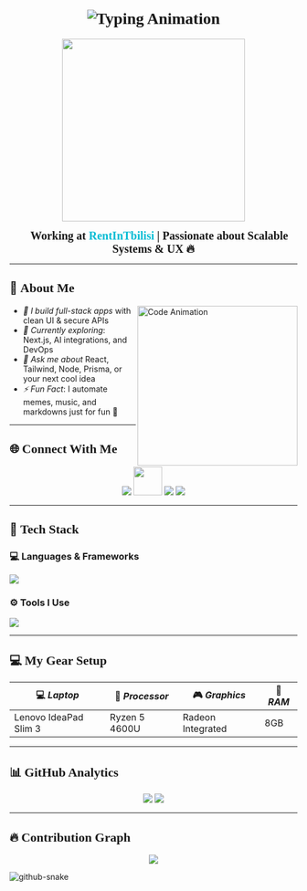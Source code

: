 <h1 align="center" style="font-family:serif; font-weight:900;">
  <img src="https://readme-typing-svg.demolab.com?font=Fira+Code&weight=800&pause=1000&center=true&vCenter=true&width=435&lines=Hi+I'm+Abisheik!;Full-Stack+Developer;Creative+Tech+Educator;Building+Cool+Things+🚀" alt="Typing Animation" />
</h1>

<p align="center">
  <img src="https://sdmntprnorthcentralus.oaiusercontent.com/files/00000000-b6b4-622f-872a-5751bc00ab93/raw?se=2025-04-14T13%3A11%3A51Z&sp=r&sv=2024-08-04&sr=b&scid=340f5a2f-1602-5b7d-9059-0d94c97d9631&skoid=de76bc29-7017-43d4-8d90-7a49512bae0f&sktid=a48cca56-e6da-484e-a814-9c849652bcb3&skt=2025-04-14T04%3A31%3A44Z&ske=2025-04-15T04%3A31%3A44Z&sks=b&skv=2024-08-04&sig=ezuu0/sMX16nCzIb1CbrBSBzRmS19lRz02rQZRvhljE%3D" width="320" />
</p>

<p align="center">
  <strong style="font-size: 20px; font-family: serif;">🚀 Working at <span style="color:#00bcd4;">RentInTbilisi</span> | Passionate about Scalable Systems & UX 🔥</strong>
</p>

---

## 🧠 <span style="font-family:serif; font-size: 22px;"><strong>About Me</strong></span>

<img align="right" src="https://mir-s3-cdn-cf.behance.net/project_modules/source/06f21a161921919.63cd7887d0a70.gif" width="280" alt="Code Animation" />

- *🔭 I build full-stack apps* with clean UI & secure APIs  
- *🌱 Currently exploring*: Next.js, AI integrations, and DevOps  
- *💬 Ask me about* React, Tailwind, Node, Prisma, or your next cool idea  
- *⚡ Fun Fact*: I automate memes, music, and markdowns just for fun 🧠  

---

## 🌐 <span style="font-family:serif; font-size: 22px;"><strong>Connect With Me</strong></span>

<p align="center">
  <a href="https://instagram.com/codebyabi" target="_blank"><img src="https://skillicons.dev/icons?i=instagram" /></a>
  <a href="https://youtube.com/@codebyabi" target="_blank"><img src="https://cdn-icons-png.flaticon.com/128/5968/5968852.png" width="50" height="50"/></a>
  <a href="https://www.linkedin.com/in/abisheik-r-ba932b274/" target="_blank"><img src="https://skillicons.dev/icons?i=linkedin" /></a>
  <a href="mailto:abisheikabisheik102@gmail.com"><img src="https://skillicons.dev/icons?i=gmail" /></a>
</p>

---

## 🧰 <span style="font-family:serif; font-size: 22px;"><strong>Tech Stack</strong></span>

### 💻 <strong>Languages & Frameworks</strong>
<p>
  <img src="https://skillicons.dev/icons?i=html,css,js,ts,react,nextjs,nodejs,express,mongodb,python,tailwind,bootstrap" />
</p>

### ⚙ <strong>Tools I Use</strong>
<p>
  <img src="https://skillicons.dev/icons?i=git,github,vscode,vercel,postman,prisma,figma,npm" />
</p>

---

## 💻 <span style="font-family:serif; font-size: 22px;"><strong>My Gear Setup</strong></span>

| 💻 *Laptop*           | 🧠 *Processor*  | 🎮 *Graphics*      | 🔋 *RAM* |
|------------------------|------------------|----------------------|------------|
| Lenovo IdeaPad Slim 3  | Ryzen 5 4600U    | Radeon Integrated    | 8GB        |

---

## 📊 <span style="font-family:serif; font-size: 22px;"><strong>GitHub Analytics</strong></span>

<p align="center">
  <img src="https://github-readme-stats.vercel.app/api?username=Abi-de-jo&show_icons=true&theme=tokyonight&hide_border=true" />
  <img src="https://github-readme-stats.vercel.app/api/top-langs/?username=Abi-de-jo&layout=compact&theme=tokyonight&hide_border=true" />
</p>

---

## 🔥 <span style="font-family:serif; font-size: 22px;"><strong>Contribution Graph</strong></span>

<p align="center">
  <img src="https://github-readme-activity-graph.vercel.app/graph?username=Abi-de-jo&theme=react-dark&bg_color=1d1d1d&color=00bcd4&line=00f5a0&point=f5a623&area=true&hide_border=true" />
</p>

<picture>
  <source media="(prefers-color-scheme: dark)" srcset="https://raw.githubusercontent.com/tobiasmeyhoefer/tobiasmeyhoefer/output/github-snake-dark.svg" />
  <source media="(prefers-color-scheme: light)" srcset="https://raw.githubusercontent.com/tobiasmeyhoefer/tobiasmeyhoefer/output/github-snake.svg" />
  <img alt="github-snake" src="https://raw.githubusercontent.com/tobiasmeyhoefer/tobiasmeyhoefer/output/github-snake.svg" />
</picture>



